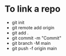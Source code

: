 # To link a repo

* git init
*  git remote add origin <link repo>
* git add .
* git commit -m "Commit"
* git branch -M main
* git push -f origin main
